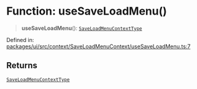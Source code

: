 # Function: useSaveLoadMenu()

> **useSaveLoadMenu**(): [`SaveLoadMenuContextType`](../interfaces/SaveLoadMenuContextType.md)

Defined in: [packages/ui/src/context/SaveLoadMenuContext/useSaveLoadMenu.ts:7](https://github.com/laruss/react-text-game/blob/325ef0387ed3a81c3cff0516cf5aab684d6f654f/packages/ui/src/context/SaveLoadMenuContext/useSaveLoadMenu.ts#L7)

## Returns

[`SaveLoadMenuContextType`](../interfaces/SaveLoadMenuContextType.md)
